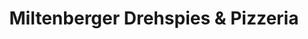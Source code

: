 ---
title: "Miltenberger Drehspies & Pizzeria"
url: /miltenberg/miltenberger-drehspies-und-pizzeria/
---